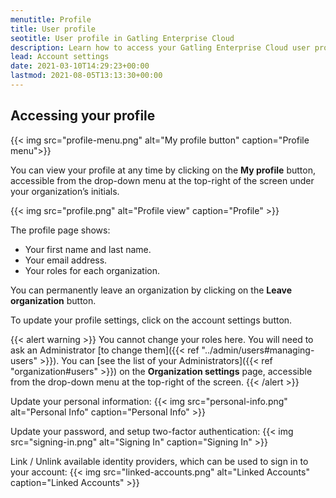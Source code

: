 ```yaml
---
menutitle: Profile
title: User profile
seotitle: User profile in Gatling Enterprise Cloud
description: Learn how to access your Gatling Enterprise Cloud user profile and leave an organization.
lead: Account settings
date: 2021-03-10T14:29:23+00:00
lastmod: 2021-08-05T13:13:30+00:00
---
```


## Accessing your profile

{{< img src="profile-menu.png" alt="My profile button" caption="Profile menu">}}

You can view your profile at any time by clicking on the **My profile** button, accessible from the drop-down menu at the top-right of the screen under your organization’s initials.

{{< img src="profile.png" alt="Profile view" caption="Profile" >}}

The profile page shows:

- Your first name and last name.
- Your email address.
- Your roles for each organization.

You can permanently leave an organization by clicking on the **Leave organization** button.

To update your profile settings, click on the account settings button.

{{< alert warning >}}
You cannot change your roles here. You will need to ask an Administrator [to change them]({{< ref "../admin/users#managing-users" >}}).
You can [see the list of your Administrators]({{< ref "organization#users" >}}) on the **Organization settings** page, accessible
from the drop-down menu at the top-right of the screen.
{{< /alert >}}

Update your personal information:
{{< img src="personal-info.png" alt="Personal Info" caption="Personal Info" >}}

Update your password, and setup two-factor authentication:
{{< img src="signing-in.png" alt="Signing In" caption="Signing In" >}}

Link / Unlink available identity providers, which can be used to sign in to your account:
{{< img src="linked-accounts.png" alt="Linked Accounts" caption="Linked Accounts" >}}
